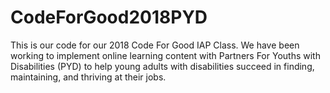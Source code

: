 # CodeForGood2018PYD
This is our code for our 2018 Code For Good IAP Class.  We have been working to implement online learning content with Partners For Youths with Disabilities (PYD) to help young adults with disabilities succeed in finding, maintaining, and thriving at their jobs.
